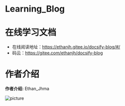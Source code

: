 # Learning_Blog

# 在线学习文档

- 在线阅读地址：https://ethanjh.gitee.io/docsify-blog/#/
- 码云：https://gitee.com/ethanjh/docsify-blog

# 作者介绍

**作者介绍:** Ethan_Jhma

![picture](https://gitee.com/ethanjh/pictures/raw/master/img2.jpg)